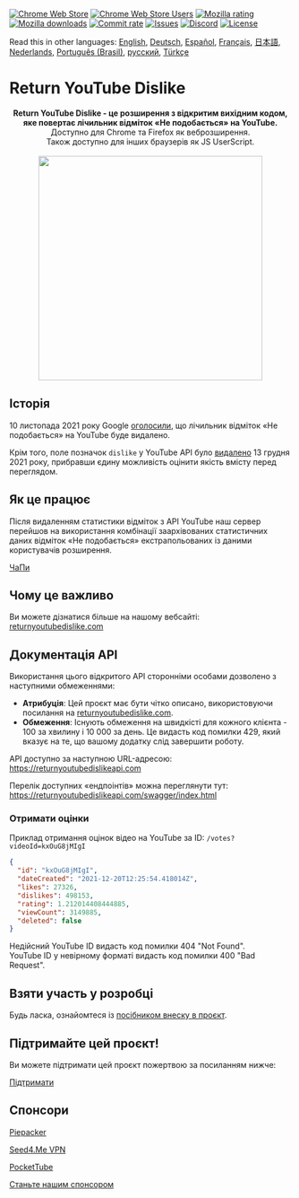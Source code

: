 [![Chrome Web Store](https://img.shields.io/chrome-web-store/stars/gebbhagfogifgggkldgodflihgfeippi?label=Chrome%20Rating&style=flat&logo=google)](https://chrome.google.com/webstore/detail/youtube-dislike-button/gebbhagfogifgggkldgodflihgfeippi/)
[![Chrome Web Store Users](https://img.shields.io/chrome-web-store/users/gebbhagfogifgggkldgodflihgfeippi?label=Chrome%20Users&style=flat&logo=google)](https://chrome.google.com/webstore/detail/youtube-dislike-button/gebbhagfogifgggkldgodflihgfeippi/)
[![Mozilla rating](https://img.shields.io/amo/stars/return-youtube-dislikes?label=Firefox%20Rating&style=flat&logo=firefox)](https://addons.mozilla.org/en-US/firefox/addon/return-youtube-dislikes/)
[![Mozilla downloads](https://img.shields.io/amo/users/return-youtube-dislikes?label=Firefox%20Users&style=flat&logo=firefox)](https://addons.mozilla.org/en-US/firefox/addon/return-youtube-dislikes/)
[![Commit rate](https://img.shields.io/github/commit-activity/m/Anarios/return-youtube-dislike?label=Commits&style=flat)](https://github.com/Anarios/return-youtube-dislike/commits/main)
[![Issues](https://img.shields.io/github/issues/Anarios/return-youtube-dislike?style=flat&label=Issues)](https://github.com/Anarios/return-youtube-dislike/issues)
[![Discord](https://img.shields.io/discord/909435648170160229?label=Discord&style=flat&logo=discord)](https://discord.gg/UMxyMmCgfF)
[![License](https://img.shields.io/badge/License-GPLv3-blue.svg?style=flat)](https://github.com/Anarios/return-youtube-dislike/blob/main/LICENSE)

Read this in other languages: [English](README.md), [Deutsch](READMEde.md), [Español](READMEes.md), [Français](READMEfr.md), [日本語](READMEja.md), [Nederlands](READMEnl.md), [Português (Brasil)](READMEpt-br.md), [русский](READMEru.md), [Türkçe](READMEtr.md)

# Return YouTube Dislike

<p align="center">
    <b>Return YouTube Dislike - це розширення з відкритим вихідним кодом, яке повертає лічильник відміток «Не подобається» на YouTube.</b><br>
    Доступно для Chrome та Firefox як веброзширення.<br>
    Також доступно для інших браузерів як JS UserScript.<br><br>
    <img width="400px" src="https://user-images.githubusercontent.com/18729296/141743755-2be73297-250e-4cd1-ac93-8978c5a39d10.png"/>
</p>

## Історія

10 листопада 2021 року Google [оголосили](https://blog.youtube/news-and-events/update-to-youtube/), що лічильник відміток «Не подобається» на YouTube буде видалено.

Крім того, поле позначок `dislike` у YouTube API було [видалено](https://support.google.com/youtube/thread/134791097/update-to-youtube-dislike-counts) 13 грудня 2021 року, прибравши єдину можливість оцінити якість вмісту перед переглядом.

## Як це працює

Після видаленням статистики відміток з API YouTube наш сервер перейшов на використання комбінації заархівованих статистичних даних відміток «Не подобається» екстрапольованих із даними користувачів розширення.

[ЧаПи](https://github.com/Anarios/return-youtube-dislike/blob/main/Docs/FAQuk.md)

## Чому це важливо

Ви можете дізнатися більше на нашому вебсайті: [returnyoutubedislike.com](https://www.returnyoutubedislike.com/)

## Документація API

Використання цього відкритого API сторонніми особами дозволено з наступними обмеженнями:

- **Атрибуція**: Цей проєкт має бути чітко описано, використовуючи посилання на [returnyoutubedislike.com](https://returnyoutubedislike.com/).
- **Обмеження**: Існують обмеження на швидкісті для кожного клієнта - 100 за хвилину і 10 000 за день. Це видасть код помилки 429, який вказує на те, що вашому додатку слід завершити роботу.

API доступно за наступною URL-адресою: 
https://returnyoutubedislikeapi.com

Перелік доступних «ендпоінтів» можна переглянути тут:   
https://returnyoutubedislikeapi.com/swagger/index.html

### Отримати оцінки

Приклад отримання оцінок відео на YouTube за ID:
`/votes?videoId=kxOuG8jMIgI`

```json
{
  "id": "kxOuG8jMIgI",
  "dateCreated": "2021-12-20T12:25:54.418014Z",
  "likes": 27326,
  "dislikes": 498153,
  "rating": 1.212014408444885,
  "viewCount": 3149885,
  "deleted": false
}
```

Недійсний YouTube ID видасть код помилки 404 "Not Found".  
YouTube ID у невірному форматі видасть код помилки 400 "Bad Request".

<!---
## Документація API

Ви можете переглянути всю документацію на нашому сайті.
[https://returnyoutubedislike.com/documentation/](https://returnyoutubedislike.com/documentation/) -->

## Взяти участь у розробці

Будь ласка, ознайомтеся із [посібником внеску в проєкт](https://github.com/Anarios/return-youtube-dislike/blob/main/CONTRIBUTINGuk.md).

## Підтримайте цей проєкт!

Ви можете підтримати цей проєкт пожертвою за посиланням нижче:

[Підтримати](https://returnyoutubedislike.com/donate)

## Спонсори

[Piepacker](https://piepacker.com)

[Seed4.Me VPN](https://www.seed4.me/users/register?gift=ReturnYoutubeDislike)

[PocketTube](https://yousub.info/?utm_source=returnyoutubedislike)

[Станьте нашим спонсором](https://www.patreon.com/join/returnyoutubedislike/checkout?rid=8008601)
